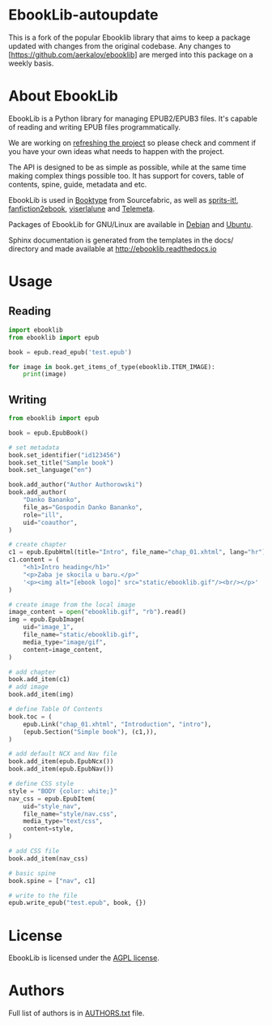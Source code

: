 # EbookLib-autoupdate

This is a fork of the popular Ebooklib library that aims to keep a package updated with changes from the original codebase. Any changes to [https://github.com/aerkalov/ebooklib] are merged into this package on a weekly basis.

# About EbookLib

EbookLib is a Python library for managing EPUB2/EPUB3 files. It's capable of reading and writing EPUB files programmatically.

We are working on [refreshing the project](https://github.com/aerkalov/ebooklib/issues/318) so please check and comment if you have your own ideas what needs to happen with the project.

The API is designed to be as simple as possible, while at the same time making complex things possible too.  It has support for covers, table of contents, spine, guide, metadata and etc.

EbookLib is used in [Booktype](https://github.com/sourcefabric/Booktype/) from Sourcefabric, as well as [sprits-it!](https://github.com/the-happy-hippo/sprits-it), [fanfiction2ebook](https://github.com/ltouroumov/fanfiction2ebook), [viserlalune](https://github.com/vjousse/viserlalune) and [Telemeta](https://github.com/Parisson/Telemeta).

Packages of EbookLib for GNU/Linux are available in [Debian](https://packages.debian.org/python-ebooklib) and [Ubuntu](http://packages.ubuntu.com/python-ebooklib).

Sphinx documentation is generated from the templates in the docs/ directory and made available at <http://ebooklib.readthedocs.io>

# Usage

## Reading

```py
import ebooklib
from ebooklib import epub

book = epub.read_epub('test.epub')

for image in book.get_items_of_type(ebooklib.ITEM_IMAGE):
    print(image)
```

## Writing

```py
from ebooklib import epub

book = epub.EpubBook()

# set metadata
book.set_identifier("id123456")
book.set_title("Sample book")
book.set_language("en")

book.add_author("Author Authorowski")
book.add_author(
    "Danko Bananko",
    file_as="Gospodin Danko Bananko",
    role="ill",
    uid="coauthor",
)

# create chapter
c1 = epub.EpubHtml(title="Intro", file_name="chap_01.xhtml", lang="hr")
c1.content = (
    "<h1>Intro heading</h1>"
    "<p>Zaba je skocila u baru.</p>"
    '<p><img alt="[ebook logo]" src="static/ebooklib.gif"/><br/></p>'
)

# create image from the local image
image_content = open("ebooklib.gif", "rb").read()
img = epub.EpubImage(
    uid="image_1",
    file_name="static/ebooklib.gif",
    media_type="image/gif",
    content=image_content,
)

# add chapter
book.add_item(c1)
# add image
book.add_item(img)

# define Table Of Contents
book.toc = (
    epub.Link("chap_01.xhtml", "Introduction", "intro"),
    (epub.Section("Simple book"), (c1,)),
)

# add default NCX and Nav file
book.add_item(epub.EpubNcx())
book.add_item(epub.EpubNav())

# define CSS style
style = "BODY {color: white;}"
nav_css = epub.EpubItem(
    uid="style_nav",
    file_name="style/nav.css",
    media_type="text/css",
    content=style,
)

# add CSS file
book.add_item(nav_css)

# basic spine
book.spine = ["nav", c1]

# write to the file
epub.write_epub("test.epub", book, {})
```

# License

EbookLib is licensed under the [AGPL license](LICENSE.txt).

# Authors

Full list of authors is in [AUTHORS.txt](AUTHORS.txt) file.
